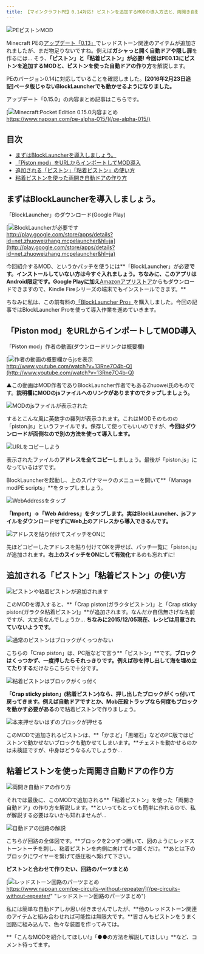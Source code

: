 ```yaml
---
title: 【マインクラフトPE】0.14対応! ピストンを追加するMODの導入方法と、両開き自動ドアの作り方
---
```


![PEピストンMOD](https://cdn-ak.f.st-hatena.com/images/fotolife/s/sasigume/20210208/20210208145716.png)

Minecraft PEの[アップデート「0.13」](https://www.napoan.com/pe-alpha-013/)でレッドストーン関連のアイテムが追加されましたが、まだ物足りないですね。例えば**ガシャっと開く自動ドアや隠し扉**を作るには… そう、**「ピストン」と「粘着ピストン」**が必要! 今回は**PE0.13にピストンを追加するMODと、ピストンを使った自動ドアの作り方**を解説します。

PEのバージョン0.14に対応していることを確認しました。**\[2016年2月23日追記\]ベータ版じゃないBlockLauncherでも動かせるようになりました。**

アップデート「0.15.0」の内容まとめ記事はこちらです。

[![Minecraft:Pocket Edition 0.15.0内容まとめ](https://cdn-ak.f.st-hatena.com/images/fotolife/s/sasigume/20210208/20210208092340.png)  
https://www.napoan.com/pe-alpha-015/](/pe-alpha-015/)

## 目次

*   [まずはBlockLauncherを導入しましょう。](#blocklauncher)
*   [「Piston mod」をURLからインポートしてMOD導入](#import)
*   [追加される「ピストン」「粘着ピストン」の使い方](#howtouse)
*   [粘着ピストンを使った両開き自動ドアの作り方](#door)

## まずはBlockLauncherを導入しましょう。

「BlockLauncher」のダウンロード(Google Play)

[![BlockLauncherが必要です](https://cdn-ak.f.st-hatena.com/images/fotolife/s/sasigume/20210208/20210208083451.jpg)  
http://play.google.com/store/apps/details?id=net.zhuoweizhang.mcpelauncher&hl=ja](http://play.google.com/store/apps/details?id=net.zhuoweizhang.mcpelauncher&hl=ja)

今回紹介するMOD、というかパッチを使うには**「BlockLauncher」が必要**です。インストールしていない方は今すぐ入れましょう。ちなみに、このアプリはAndroid限定です。Google Playに加え**[Amazonアプリストア](http://www.amazon.co.jp/Zhuowei-Zhang-BlockLauncher/dp/B00BXTTRO2/)からもダウンロードできますので、Kindle Fireシリーズの端末でもインストールできます。**

ちなみに私は、この前有料の[「BlockLauncher Pro」](http://play.google.com/store/apps/details?id=net.zhuoweizhang.mcpelauncher.pro)を購入しました。今回の記事ではBlockLauncher Proを使って導入作業を進めていきます。

## 「Piston mod」をURLからインポートしてMOD導入

「Piston mod」作者の動画(ダウンロードリンクは概要欄)

[![作者の動画の概要欄からjsを表示](https://cdn-ak.f.st-hatena.com/images/fotolife/s/sasigume/20210208/20210208124540.png)  
http://www.youtube.com/watch?v=13Rne7O4b-Q](http://www.youtube.com/watch?v=13Rne7O4b-Q)

▲この動画はMOD作者でありBlockLauncher作者でもあるZhuowei氏のものです。**説明欄にMODのjsファイルへのリンクがありますのでタップしましょう。**

![MODのjsファイルが表示された](https://cdn-ak.f.st-hatena.com/images/fotolife/s/sasigume/20210208/20210208132553.png)

するとこんな風に英数字の羅列が表示されます。これはMODそのものの「piston.js」というファイルです。保存して使ってもいいのですが、**今回はダウンロードが面倒なので別の方法を使って導入します。**

![URLをコピーしよう](https://cdn-ak.f.st-hatena.com/images/fotolife/s/sasigume/20210208/20210208161036.png)

表示されたファイルの**アドレスを全てコピー**しましょう。最後が「piston.js」になっているはずです。

BlockLauncherを起動し、上のスパナマークのメニューを開いて**「Manage modPE scripts」**をタップしましょう。

![WebAddressをタップ](https://cdn-ak.f.st-hatena.com/images/fotolife/s/sasigume/20210208/20210208175752.png)

**「Import」→「Web Address」**をタップします。実はBlockLauncher、jsファイルをダウンロードせずに**Web上のアドレスから導入できるんです。**

![アドレスを貼り付けてスイッチをONに](https://cdn-ak.f.st-hatena.com/images/fotolife/s/sasigume/20210208/20210208131623.png)

先ほどコピーしたアドレスを貼り付けてOKを押せば、パッチ一覧に「piston.js」が追加されます。**右上のスイッチをONにして有効化**するのも忘れずに!

## 追加される「ピストン」「粘着ピストン」の使い方

![ピストンや粘着ピストンが追加されます](https://cdn-ak.f.st-hatena.com/images/fotolife/s/sasigume/20210208/20210208144023.png)

このMODを導入すると、**「Crap piston(ガラクタピストン)」と「Crap sticky piston(ガラクタ粘着ピストン)」**が追加されます。なんだか自信無さげな名前ですが、大丈夫なんでしょうか… **ちなみに2015/12/05現在、レシピは用意されていないようです。**

![通常のピストンはブロックがくっつかない](https://cdn-ak.f.st-hatena.com/images/fotolife/s/sasigume/20210208/20210208161535.png)

こちらの「Crap piston」は、PC版などで言う**「ピストン」**です。**ブロックはくっつかず、一度押したらそれっきりです。**例えば**砂を押し出して海を埋め立てたりする**だけならこちらで十分です。

![粘着ピストンはブロックがくっ付く](https://cdn-ak.f.st-hatena.com/images/fotolife/s/sasigume/20210208/20210208145357.png)

**「Crap sticky piston」(粘着ピストン)**なら、押し出したブロックがくっ付いて戻ってきます。例えば**自動ドアですとか、Mob圧殺トラップなら何度もブロックを動かす必要がある**ので粘着ピストンで作りましょう。

![本来押せないはずのブロックが押せる](https://cdn-ak.f.st-hatena.com/images/fotolife/s/sasigume/20210208/20210208162120.png)

このMODで追加されるピストンは、**「かまど」「黒曜石」などのPC版ではピストンで動かせないブロックも動かせてしまいます。**チェストを動かせるのかは未検証ですが、中身はどうなるんでしょうか…

## 粘着ピストンを使った両開き自動ドアの作り方

![両開き自動ドアの作り方](https://cdn-ak.f.st-hatena.com/images/fotolife/s/sasigume/20210208/20210208150425.png)

それでは最後に、このMODで追加される**「粘着ピストン」を使った「両開き自動ドア」の作り方を解説します。**といってもとっても簡単に作れるので、私が解説する必要はないかも知れませんが…

![自動ドアの回路の解説](https://cdn-ak.f.st-hatena.com/images/fotolife/s/sasigume/20210208/20210208140108.png)

こちらが回路の全体図です。**ブロックを2つずつ置いて、図のようにレッドストーントーチを刺し、粘着ピストンを内側に向けて4つ置くだけ。**あとは下のブロックにワイヤーを繋げて感圧板へ繋げて下さい。

**ピストンと合わせて作りたい、回路のパーツまとめ**

[![レッドストーン回路のパーツまとめ](https://cdn-ak.f.st-hatena.com/images/fotolife/s/sasigume/20210208/20210208161417.png)  
https://www.napoan.com/pe-circuits-without-repeater/](/pe-circuits-without-repeater/" "レッドストーン回路のパーツまとめ")

私には簡単な自動ドアしか思い付きませんでしたが、**他のレッドストーン関連のアイテムと組み合わせれば可能性は無限大です。**皆さんもピストンをうまく回路に組み込んで、色々な装置を作ってみては。

**「こんなMODを紹介してほしい!」「●●の方法を解説してほしい」**など、コメント待ってます。
